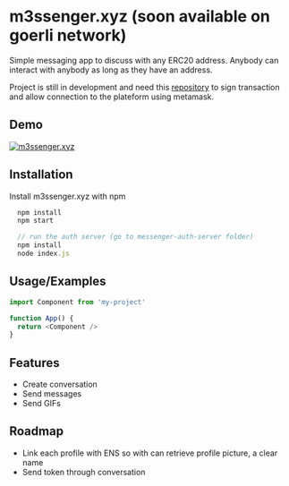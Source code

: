 
# m3ssenger.xyz (soon available on goerli network)

Simple messaging app to discuss with any ERC20 address.
Anybody can interact with anybody as long as they have an address.

Project is still in development and need this [repository](https://github.com/DrFitch/messenger-auth-server) to sign transaction and allow connection to the plateform using metamask.


## Demo

[![m3ssenger.xyz](https://i.imgur.com/ie06IKf.png)](https://www.dropbox.com/s/00ah9500ecq6zqm/chrome_N3GtYdtXeB.mp4?dl=0)

## Installation

Install m3ssenger.xyz with npm

```javascript
  npm install
  npm start

  // run the auth server (go to messenger-auth-server folder)
  npm install
  node index.js
```
    
## Usage/Examples

```javascript
import Component from 'my-project'

function App() {
  return <Component />
}
```


## Features

- Create conversation
- Send messages
- Send GIFs


## Roadmap

- Link each profile with ENS so with can retrieve profile picture, a clear name
- Send token through conversation
